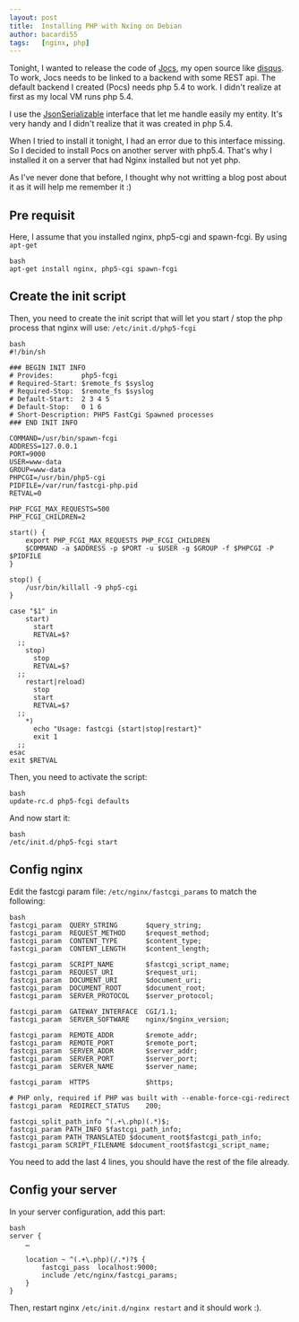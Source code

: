 ```yaml
---
layout: post
title:  Installing PHP with Nxing on Debian
author: bacardi55
tags:   [nginx, php]
---
```


Tonight, I wanted to release the code of [Jocs](/2013/04/22/why-i-started-working-on-a-opensource-disqus.html), my open source like [disqus](http://disqus.com). To work, Jocs needs to be linked to a backend with some REST api. The default backend I created (Pocs) needs php 5.4 to work. I didn't realize at first as my local VM runs php 5.4.

I use the [JsonSerializable](http://php.net/manual/fr/class.jsonserializable.php) interface that let me handle easily my entity. It's very handy and I didn't realize that it was created in php 5.4.

When I tried to install it tonight, I had an error due to this interface missing. So I decided to install Pocs on another server with php5.4. That's why I installed it on a server that had Nginx installed but not yet php.

As I've never done that before, I thought why not writting a blog post about it as it will help me remember it :)


## Pre requisit

Here, I assume that you installed nginx, php5-cgi and spawn-fcgi. By using `apt-get`

    bash
    apt-get install nginx, php5-cgi spawn-fcgi


## Create the init script

Then, you need to create the init script that will let you start / stop the php process that nginx will use:
`/etc/init.d/php5-fcgi`

    bash
    #!/bin/sh

    ### BEGIN INIT INFO
    # Provides:       php5-fcgi
    # Required-Start: $remote_fs $syslog
    # Required-Stop:  $remote_fs $syslog
    # Default-Start:  2 3 4 5
    # Default-Stop:   0 1 6
    # Short-Description: PHP5 FastCgi Spawned processes
    ### END INIT INFO

    COMMAND=/usr/bin/spawn-fcgi
    ADDRESS=127.0.0.1
    PORT=9000
    USER=www-data
    GROUP=www-data
    PHPCGI=/usr/bin/php5-cgi
    PIDFILE=/var/run/fastcgi-php.pid
    RETVAL=0

    PHP_FCGI_MAX_REQUESTS=500
    PHP_FCGI_CHILDREN=2

    start() {
        export PHP_FCGI_MAX_REQUESTS PHP_FCGI_CHILDREN
        $COMMAND -a $ADDRESS -p $PORT -u $USER -g $GROUP -f $PHPCGI -P $PIDFILE
    }

    stop() {
        /usr/bin/killall -9 php5-cgi
    }

    case "$1" in
        start)
          start
          RETVAL=$?
      ;;
        stop)
          stop
          RETVAL=$?
      ;;
        restart|reload)
          stop
          start
          RETVAL=$?
      ;;
        *)
          echo "Usage: fastcgi {start|stop|restart}"
          exit 1
      ;;
    esac
    exit $RETVAL


Then, you need to activate the script:

    bash
    update-rc.d php5-fcgi defaults

And now start it:

    bash
    /etc/init.d/php5-fcgi start


## Config nginx

Edit the fastcgi param file: `/etc/nginx/fastcgi_params` to match the following:

    bash
    fastcgi_param  QUERY_STRING       $query_string;
    fastcgi_param  REQUEST_METHOD     $request_method;
    fastcgi_param  CONTENT_TYPE       $content_type;
    fastcgi_param  CONTENT_LENGTH     $content_length;

    fastcgi_param  SCRIPT_NAME        $fastcgi_script_name;
    fastcgi_param  REQUEST_URI        $request_uri;
    fastcgi_param  DOCUMENT_URI       $document_uri;
    fastcgi_param  DOCUMENT_ROOT      $document_root;
    fastcgi_param  SERVER_PROTOCOL    $server_protocol;

    fastcgi_param  GATEWAY_INTERFACE  CGI/1.1;
    fastcgi_param  SERVER_SOFTWARE    nginx/$nginx_version;

    fastcgi_param  REMOTE_ADDR        $remote_addr;
    fastcgi_param  REMOTE_PORT        $remote_port;
    fastcgi_param  SERVER_ADDR        $server_addr;
    fastcgi_param  SERVER_PORT        $server_port;
    fastcgi_param  SERVER_NAME        $server_name;

    fastcgi_param  HTTPS              $https;

    # PHP only, required if PHP was built with --enable-force-cgi-redirect
    fastcgi_param  REDIRECT_STATUS    200;

    fastcgi_split_path_info ^(.+\.php)(.*)$;
    fastcgi_param PATH_INFO $fastcgi_path_info;
    fastcgi_param PATH_TRANSLATED $document_root$fastcgi_path_info;
    fastcgi_param SCRIPT_FILENAME $document_root$fastcgi_script_name;

You need to add the last 4 lines, you should have the rest of the file already.

## Config your server

In your server configuration, add this part:

    bash
    server {
        …

        location ~ ^(.+\.php)(/.*)?$ {
            fastcgi_pass  localhost:9000;
            include /etc/nginx/fastcgi_params;
        }
    }

Then, restart nginx `/etc/init.d/nginx restart` and it should work :).

